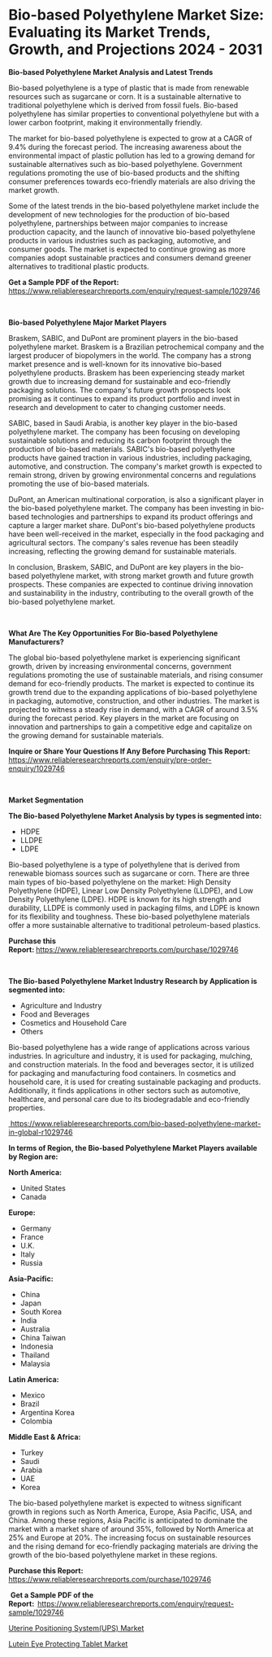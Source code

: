 <p><h1>Bio-based Polyethylene Market Size: Evaluating its Market Trends, Growth, and Projections 2024 - 2031</h1></p><p><strong>Bio-based Polyethylene Market Analysis and Latest Trends</strong></p>
<p><p>Bio-based polyethylene is a type of plastic that is made from renewable resources such as sugarcane or corn. It is a sustainable alternative to traditional polyethylene which is derived from fossil fuels. Bio-based polyethylene has similar properties to conventional polyethylene but with a lower carbon footprint, making it environmentally friendly.</p><p>The market for bio-based polyethylene is expected to grow at a CAGR of 9.4% during the forecast period. The increasing awareness about the environmental impact of plastic pollution has led to a growing demand for sustainable alternatives such as bio-based polyethylene. Government regulations promoting the use of bio-based products and the shifting consumer preferences towards eco-friendly materials are also driving the market growth.</p><p>Some of the latest trends in the bio-based polyethylene market include the development of new technologies for the production of bio-based polyethylene, partnerships between major companies to increase production capacity, and the launch of innovative bio-based polyethylene products in various industries such as packaging, automotive, and consumer goods. The market is expected to continue growing as more companies adopt sustainable practices and consumers demand greener alternatives to traditional plastic products.</p></p>
<p><strong>Get a Sample PDF of the Report:&nbsp;</strong> <a href="https://www.reliableresearchreports.com/enquiry/request-sample/1029746">https://www.reliableresearchreports.com/enquiry/request-sample/1029746</a></p>
<p>&nbsp;</p>
<p><strong>Bio-based Polyethylene Major Market Players</strong></p>
<p><p>Braskem, SABIC, and DuPont are prominent players in the bio-based polyethylene market. Braskem is a Brazilian petrochemical company and the largest producer of biopolymers in the world. The company has a strong market presence and is well-known for its innovative bio-based polyethylene products. Braskem has been experiencing steady market growth due to increasing demand for sustainable and eco-friendly packaging solutions. The company's future growth prospects look promising as it continues to expand its product portfolio and invest in research and development to cater to changing customer needs.</p><p>SABIC, based in Saudi Arabia, is another key player in the bio-based polyethylene market. The company has been focusing on developing sustainable solutions and reducing its carbon footprint through the production of bio-based materials. SABIC's bio-based polyethylene products have gained traction in various industries, including packaging, automotive, and construction. The company's market growth is expected to remain strong, driven by growing environmental concerns and regulations promoting the use of bio-based materials.</p><p>DuPont, an American multinational corporation, is also a significant player in the bio-based polyethylene market. The company has been investing in bio-based technologies and partnerships to expand its product offerings and capture a larger market share. DuPont's bio-based polyethylene products have been well-received in the market, especially in the food packaging and agricultural sectors. The company's sales revenue has been steadily increasing, reflecting the growing demand for sustainable materials.</p><p>In conclusion, Braskem, SABIC, and DuPont are key players in the bio-based polyethylene market, with strong market growth and future growth prospects. These companies are expected to continue driving innovation and sustainability in the industry, contributing to the overall growth of the bio-based polyethylene market.</p></p>
<p>&nbsp;</p>
<p><strong>What Are The Key Opportunities For Bio-based Polyethylene Manufacturers?</strong></p>
<p><p>The global bio-based polyethylene market is experiencing significant growth, driven by increasing environmental concerns, government regulations promoting the use of sustainable materials, and rising consumer demand for eco-friendly products. The market is expected to continue its growth trend due to the expanding applications of bio-based polyethylene in packaging, automotive, construction, and other industries. The market is projected to witness a steady rise in demand, with a CAGR of around 3.5% during the forecast period. Key players in the market are focusing on innovation and partnerships to gain a competitive edge and capitalize on the growing demand for sustainable materials.</p></p>
<p><strong>Inquire or Share Your Questions If Any Before Purchasing This Report:</strong> <a href="https://www.reliableresearchreports.com/enquiry/pre-order-enquiry/1029746">https://www.reliableresearchreports.com/enquiry/pre-order-enquiry/1029746</a></p>
<p>&nbsp;</p>
<p><strong>Market Segmentation</strong></p>
<p><strong>The Bio-based Polyethylene Market Analysis by types is segmented into:</strong></p>
<p><ul><li>HDPE</li><li>LLDPE</li><li>LDPE</li></ul></p>
<p><p>Bio-based polyethylene is a type of polyethylene that is derived from renewable biomass sources such as sugarcane or corn. There are three main types of bio-based polyethylene on the market: High Density Polyethylene (HDPE), Linear Low Density Polyethylene (LLDPE), and Low Density Polyethylene (LDPE). HDPE is known for its high strength and durability, LLDPE is commonly used in packaging films, and LDPE is known for its flexibility and toughness. These bio-based polyethylene materials offer a more sustainable alternative to traditional petroleum-based plastics.</p></p>
<p><strong>Purchase this Report:&nbsp;</strong><a href="https://www.reliableresearchreports.com/purchase/1029746">https://www.reliableresearchreports.com/purchase/1029746</a></p>
<p>&nbsp;</p>
<p><strong>The Bio-based Polyethylene Market Industry Research by Application is segmented into:</strong></p>
<p><ul><li>Agriculture and Industry</li><li>Food and Beverages</li><li>Cosmetics and Household Care</li><li>Others</li></ul></p>
<p><p>Bio-based polyethylene has a wide range of applications across various industries. In agriculture and industry, it is used for packaging, mulching, and construction materials. In the food and beverages sector, it is utilized for packaging and manufacturing food containers. In cosmetics and household care, it is used for creating sustainable packaging and products. Additionally, it finds applications in other sectors such as automotive, healthcare, and personal care due to its biodegradable and eco-friendly properties.</p></p>
<p><a href="https://www.reliableresearchreports.com/bio-based-polyethylene-market-in-global-r1029746">&nbsp;https://www.reliableresearchreports.com/bio-based-polyethylene-market-in-global-r1029746</a></p>
<p><strong>In terms of Region, the Bio-based Polyethylene Market Players available by Region are:</strong></p>
<p>
    <p> <strong> North America: </strong>
        <ul>
            <li>United States</li>
            <li>Canada</li>
        </ul>
        </p> 
    <p> <strong> Europe: </strong>
        <ul>
            <li>Germany</li>
            <li>France</li>
            <li>U.K.</li>
            <li>Italy</li>
            <li>Russia</li>
        </ul>
        </p> 
    <p> <strong> Asia-Pacific: </strong>
        <ul>
            <li>China</li>
            <li>Japan</li>
            <li>South Korea</li>
            <li>India</li>
            <li>Australia</li>
            <li>China Taiwan</li>
            <li>Indonesia</li>
            <li>Thailand</li>
            <li>Malaysia</li>
        </ul>
        </p> 
    <p> <strong> Latin America: </strong>
        <ul>
            <li>Mexico</li>
            <li>Brazil</li>
            <li>Argentina Korea</li>
            <li>Colombia</li>
        </ul>
        </p> 
    <p> <strong> Middle East & Africa: </strong>
        <ul>
            <li>Turkey</li>
            <li>Saudi</li>
            <li>Arabia</li>
            <li>UAE</li>
            <li>Korea</li>
        </ul>
    </p>
    </p>
<p><p>The bio-based polyethylene market is expected to witness significant growth in regions such as North America, Europe, Asia Pacific, USA, and China. Among these regions, Asia Pacific is anticipated to dominate the market with a market share of around 35%, followed by North America at 25% and Europe at 20%. The increasing focus on sustainable resources and the rising demand for eco-friendly packaging materials are driving the growth of the bio-based polyethylene market in these regions.</p></p>
<p><strong>Purchase this Report: </strong><a href="https://www.reliableresearchreports.com/purchase/1029746">https://www.reliableresearchreports.com/purchase/1029746</a></p>
<p>&nbsp;<strong>Get a Sample PDF of the Report:&nbsp;&nbsp;</strong><a href="https://www.reliableresearchreports.com/enquiry/request-sample/1029746">https://www.reliableresearchreports.com/enquiry/request-sample/1029746</a></p>
<p><strong></strong></p>
<p><p><a href="https://medium.com/@anggimontokjleb_6541/uterine-positioning-system-ups-market-a-global-and-regional-analysis-focus-on-region-896f69111135">Uterine Positioning System(UPS) Market</a></p><p><a href="https://medium.com/@marthawweekley82024/lutein-eye-protecting-tablet-market-a-global-and-regional-analysis-focus-on-end-user-product-c88a73721c54">Lutein Eye Protecting Tablet Market</a></p></p>